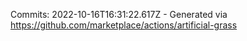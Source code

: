 Commits: 2022-10-16T16:31:22.617Z - Generated via https://github.com/marketplace/actions/artificial-grass
<br>

